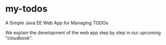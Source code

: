 my-todos
========

A Simple Java EE Web App for Managing TODOs

We explain the development of the web app step by step in our upcoming "cloudbook".
